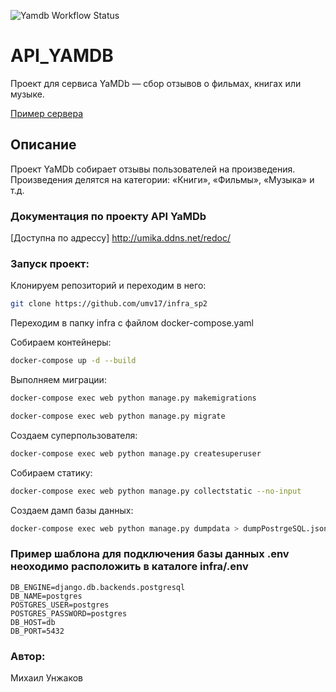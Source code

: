 ![Yamdb Workflow Status](https://github.com/umv17/yamdb_final/actions/workflows/yamdb_workflow.yml/badge.svg?branch=master&event=push)
# API_YAMDB
Проект для сервиса YaMDb — сбор отзывов о фильмах, книгах или музыке.

[Пример сервера](http://umika.ddns.net/admin/login/?next=/admin/)

## Описание

Проект YaMDb собирает отзывы пользователей на произведения.
Произведения делятся на категории: «Книги», «Фильмы», «Музыка» и т.д.


### Документация по проекту API YaMDb

[Доступна по адрессу] http://umika.ddns.net/redoc/


### Запуск проект:

Клонируем репозиторий и переходим в него:
```bash
git clone https://github.com/umv17/infra_sp2
```

Переходим в папку infra с файлом docker-compose.yaml

Собираем контейнеры:
```bash
docker-compose up -d --build
```

Выполняем миграции:
```bash
docker-compose exec web python manage.py makemigrations
```
```bash
docker-compose exec web python manage.py migrate
```

Создаем суперпользователя:
```bash
docker-compose exec web python manage.py createsuperuser
```

Собираем статику:
```bash
docker-compose exec web python manage.py collectstatic --no-input
```

Создаем дамп базы данных:
```bash
docker-compose exec web python manage.py dumpdata > dumpPostrgeSQL.json
```

### Пример шаблона для подключения базы данных .env неоходимо расположить в каталоге infra/.env
```
DB_ENGINE=django.db.backends.postgresql
DB_NAME=postgres
POSTGRES_USER=postgres
POSTGRES_PASSWORD=postgres
DB_HOST=db
DB_PORT=5432
```

### Автор:
Михаил Унжаков
